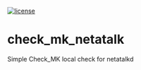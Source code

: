[![license](https://img.shields.io/github/license/mashape/apistatus.svg?maxAge=2592000)](https://opensource.org/licenses/MIT)


# check_mk_netatalk

Simple Check_MK local check for netatalkd

